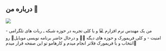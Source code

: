 ## درباره من 📍
<img src=https://github.com/mrjove/mrjove/assets/76074041/a387e392-3ff5-4dfc-8a5e-ba129c4554df></img>
<p> من یک مهندس نرم افزارم 💻 و با کلی تجربه در حوزه شبکه ـ ربات های تلگرامی  - امنیت - و کلی فریمورک و حوزه های دیگه 🙌🏻 و درحال حاضر برنامه نویسی موبایل📱 رو انتخاب و با فریمورک فلاتر انجام میدم و کارهامو تو این صفحه قرار میدم🫡</p>
